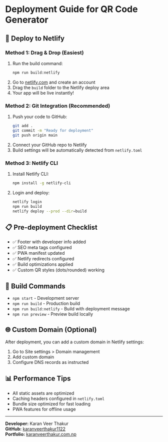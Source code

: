 # Deployment Guide for QR Code Generator

## 🚀 Deploy to Netlify

### Method 1: Drag & Drop (Easiest)
1. Run the build command:
   ```bash
   npm run build:netlify
   ```
2. Go to [netlify.com](https://netlify.com) and create an account
3. Drag the `build` folder to the Netlify deploy area
4. Your app will be live instantly!

### Method 2: Git Integration (Recommended)
1. Push your code to GitHub:
   ```bash
   git add .
   git commit -m "Ready for deployment"
   git push origin main
   ```
2. Connect your GitHub repo to Netlify
3. Build settings will be automatically detected from `netlify.toml`

### Method 3: Netlify CLI
1. Install Netlify CLI:
   ```bash
   npm install -g netlify-cli
   ```
2. Login and deploy:
   ```bash
   netlify login
   npm run build
   netlify deploy --prod --dir=build
   ```

## 📋 Pre-deployment Checklist

- ✅ Footer with developer info added
- ✅ SEO meta tags configured
- ✅ PWA manifest updated
- ✅ Netlify redirects configured
- ✅ Build optimizations applied
- ✅ Custom QR styles (dots/rounded) working

## 🔧 Build Commands

- `npm start` - Development server
- `npm run build` - Production build
- `npm run build:netlify` - Build with deployment message
- `npm run preview` - Preview build locally

## 🌐 Custom Domain (Optional)

After deployment, you can add a custom domain in Netlify settings:
1. Go to Site settings > Domain management
2. Add custom domain
3. Configure DNS records as instructed

## 📊 Performance Tips

- All static assets are optimized
- Caching headers configured in `netlify.toml`
- Bundle size optimized for fast loading
- PWA features for offline usage

---

**Developer:** Karan Veer Thakur  
**GitHub:** [karanveerthakur1122](https://github.com/karanveerthakur1122)  
**Portfolio:** [karanveerthakur.com.np](https://karanveerthakur.com.np)
